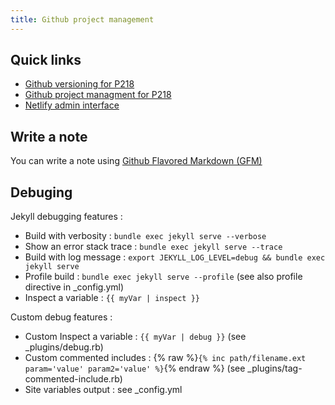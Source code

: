 ```yaml
---
title: Github project management
---
```



<!--more-->


## Quick links

 - [Github versioning for P218](https://github.com/captaincoffee/p218)
 - [Github project managment for P218](https://github.com/captaincoffee/p218/projects/1)
 - [Netlify admin interface](https://app.netlify.com/sites/sad-goldberg-49fc15/overview)

## Write a note

You can write a note using [Github Flavored Markdown (GFM)](https://guides.github.com/features/mastering-markdown/)


## Debuging

Jekyll debugging features :

 - Build with verbosity : `bundle exec jekyll serve --verbose`
 - Show an error stack trace : `bundle exec jekyll serve --trace`
 - Build with log message : `export JEKYLL_LOG_LEVEL=debug && bundle exec jekyll serve`
 - Profile build : `bundle exec jekyll serve --profile` (see also profile directive in _config.yml)
 - Inspect a variable : `{{ myVar | inspect }}`

Custom debug features :

 - Custom Inspect a variable : `{{ myVar | debug }}` (see _plugins/debug.rb)
 - Custom commented includes : {% raw %}`{% inc path/filename.ext param='value' param2='value' %}`{% endraw %} (see _plugins/tag-commented-include.rb)
 - Site variables output : see _config.yml

